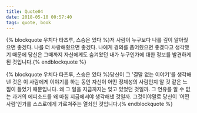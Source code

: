 ```yaml
---
title: Quote04
date: 2018-05-10 00:57:40
tags: quote, book
---
```


{% blockquote 우치다 타츠루, 스승은 있다 %}저 사람이 누구보다 나를 깊이 알아줬으면 좋겠다. 나를 더 사랑해줬으면 좋겠다. 나에게 경의를 품어줬으면 좋겠다고 생각했기 때문에 당신은 그때까지 자신에게도 숨겨왔던 내가 누구인가에 대한 정보를 발견하게 된 것입니다.{% endblockquote %}

{% blockquote 우치다 타츠루, 스승은 있다 %}당신이 그 '결말 없는 이야기'를 생각해낸 것은 이 사람에게 이야기를 하는 동안 자신이 어떤 정체성의 사람인지 알 것 같은 느낌이 들었기 때문입니다. 왜 그 일을 지금까지는 잊고 있었던 것일까. 그 연유를 알 수 없는 과거의 에피소드를 왜 마침 지금에서야 생각해낸 것일까. 그것이야말로 당신이 '어떤 사람'인가를 스스로에게 가르쳐주는 열쇠인 것입니다.{% endblockquote %}
